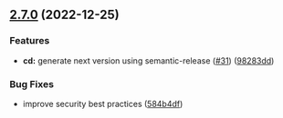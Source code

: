 ## [2.7.0](https://github.com/EdwOK/kup_report_generator/compare/2.6.0...2.7.0) (2022-12-25)


### Features

* **cd:** generate next version using semantic-release ([#31](https://github.com/EdwOK/kup_report_generator/issues/31)) ([98283dd](https://github.com/EdwOK/kup_report_generator/commit/98283dd4d35c01d68537d3f33b7ce276ab86b0b6))


### Bug Fixes

* improve security best practices ([584b4df](https://github.com/EdwOK/kup_report_generator/commit/584b4df591b6ed0de4acdd40389e8f5bd8904556))
